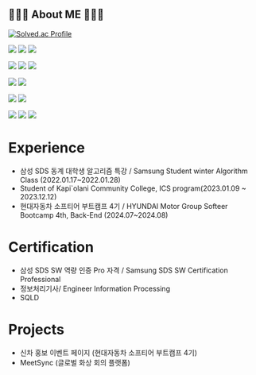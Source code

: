 
## 🧑🏻‍💻 About ME 🧑🏻‍💻
  [![Solved.ac Profile](http://mazassumnida.wtf/api/v2/generate_badge?boj=bjh3311)](https://solved.ac/bjh3311/)



<img src="https://img.shields.io/badge/spring-6DB33F?style=for-the-badge&logo=spring&logoColor=white"> <img src="https://img.shields.io/badge/springboot-6DB33F?style=for-the-badge&logo=springboot&logoColor=white"> <img src="https://img.shields.io/badge/java-FF7F00?style=for-the-badge&logo=java&logoColor=white"> 

<img src="https://img.shields.io/badge/Python-3776AB?style=for-the-badge&logo=Python&logoColor=white"/> <img src="https://img.shields.io/badge/FastAPI-005571?style=for-the-badge&logo=fastapi"/> <img src="https://img.shields.io/badge/Vue.js-35495E?style=for-the-badge&logo=vuedotjs&logoColor=4FC08D"/>


<img src="https://img.shields.io/badge/mysql-4479A1?style=for-the-badge&logo=mysql&logoColor=white"> <img src="https://img.shields.io/badge/redis-%23DD0031.svg?style=for-the-badge&logo=redis&logoColor=white">

<img src="https://img.shields.io/badge/C%23-239120?style=for-the-badge&logo=c-sharp&logoColor=white"> <img src = "https://img.shields.io/badge/Unity-100000?style=for-the-badge&logo=unity&logoColor=white"> 


<img src = "https://img.shields.io/badge/Jira-0052CC?style=for-the-badge&logo=Jira&logoColor=white"> <img src = "https://img.shields.io/badge/Notion-000000?style=for-the-badge&logo=notion&logoColor=white"> <img src = "https://img.shields.io/badge/Slack-4A154B?style=for-the-badge&logo=slack&logoColor=white">



# Experience
- 삼성 SDS 동계 대학생 알고리즘 특강 / Samsung Student winter Algorithm Class (2022.01.17~2022.01.28)
- Student of Kapi`olani Community College, ICS program(2023.01.09 ~ 2023.12.12)
- 현대자동차 소프티어 부트캠프 4기 / HYUNDAI Motor Group Softeer Bootcamp 4th, Back-End (2024.07~2024.08)

# Certification
- 삼성 SDS SW 역량 인증 Pro 자격 / Samsung SDS SW Certification Professional
- 정보처리기사/ Engineer Information Processing
- SQLD

# Projects
- 신차 홍보 이벤트 페이지 (현대자동차 소프티어 부트캠프 4기)
- MeetSync (글로벌 화상 회의 플랫폼)

